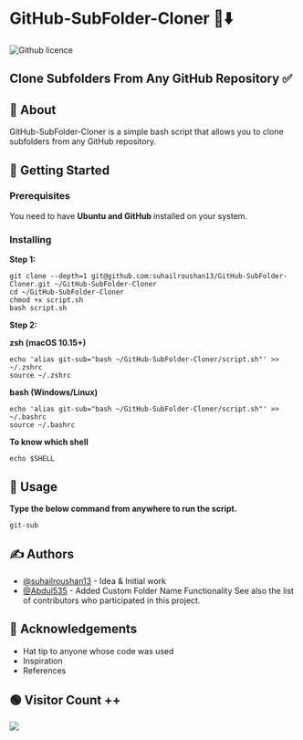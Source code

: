 # GitHub-SubFolder-Cloner 📁⬇️
![Github licence](http://img.shields.io/badge/license-MIT-blue.svg)

<h2>Clone Subfolders From Any GitHub Repository ✅</h2>


## 🧐 About <a name = "about"></a>
GitHub-SubFolder-Cloner is a simple bash script that allows you to clone subfolders from any GitHub repository.
## 🏁 Getting Started <a name = "getting_started"></a>
### Prerequisites
You need to have <b>Ubuntu and GitHub </b> installed on your system.
### Installing
<b>Step 1:</b>
```
git clone --depth=1 git@github.com:suhailroushan13/GitHub-SubFolder-Cloner.git ~/GitHub-SubFolder-Cloner
cd ~/GitHub-SubFolder-Cloner
chmod +x script.sh
bash script.sh
```
<b>Step 2:</b>

<b>zsh (macOS **10.15**+)</b>
```
echo 'alias git-sub="bash ~/GitHub-SubFolder-Cloner/script.sh"' >> ~/.zshrc
source ~/.zshrc
```
<b> bash (Windows/Linux)</b>
```
echo 'alias git-sub="bash ~/GitHub-SubFolder-Cloner/script.sh"' >> ~/.bashrc
source ~/.bashrc
```
<b>To know which shell</b>
```
echo $SHELL
```



## 🎈 Usage <a name="usage"></a>
<b>Type the below command from anywhere to run the script.</b>
```
git-sub
```
## ✍️ Authors <a name = "authors"></a>
- [@suhailroushan13](https://github.com/suhailroushan13) - Idea & Initial work
- [@Abdul535](https://github.com/Abdul535) - Added Custom Folder Name Functionality
See also the list of contributors who participated in this project.
## 🎉 Acknowledgements <a name = "acknowledgement"></a>
- Hat tip to anyone whose code was used
- Inspiration
- References

<h2 align="left"> 🟢 Visitor Count ++</h2>
 <img src="https://profile-counter.glitch.me/GitHub-SubFolder-Cloner/count.svg" />


